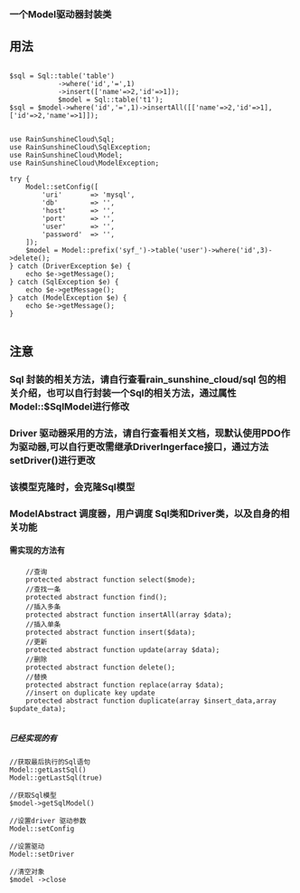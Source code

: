 ### 一个Model驱动器封装类

## 用法


```

$sql = Sql::table('table')
            ->where('id','=',1)
            ->insert(['name'=>2,'id'=>1]);
            $model = Sql::table('t1');
$sql = $model->where('id','=',1)->insertAll([['name'=>2,'id'=>1],['id'=>2,'name'=>1]]);


use RainSunshineCloud\Sql;
use RainSunshineCloud\SqlException;
use RainSunshineCloud\Model;
use RainSunshineCloud\ModelException;

try {
    Model::setConfig([
        'uri'       => 'mysql',
        'db'        => '',
        'host'      => '',
        'port'      => '',
        'user'      => '',
        'password'  => '',
    ]);
    $model = Model::prefix('syf_')->table('user')->where('id',3)->delete();
} catch (DriverException $e) {
    echo $e->getMessage();
} catch (SqlException $e) {
    echo $e->getMessage();
} catch (ModelException $e) {
    echo $e->getMessage();
}


```

## 注意

### Sql 封装的相关方法，请自行查看rain_sunshine_cloud/sql 包的相关介绍，也可以自行封装一个Sql的相关方法，通过属性Model::$SqlModel进行修改

### Driver 驱动器采用的方法，请自行查看相关文档，现默认使用PDO作为驱动器,可以自行更改需继承DriverIngerface接口，通过方法setDriver()进行更改

### 该模型克隆时，会克隆Sql模型

### ModelAbstract 调度器，用户调度 Sql类和Driver类，以及自身的相关功能

#### 需实现的方法有

```
    //查询
    protected abstract function select($mode);
    //查找一条
    protected abstract function find();
    //插入多条
    protected abstract function insertAll(array $data);
    //插入单条
    protected abstract function insert($data);
    //更新
    protected abstract function update(array $data);
    //删除
    protected abstract function delete();
    //替换
    protected abstract function replace(array $data);
    //insert on duplicate key update
    protected abstract function duplicate(array $insert_data,array $update_data);


```
##### 已经实现的有

```
//获取最后执行的Sql语句
Model::getLastSql()
Model::getLastSql(true)

//获取Sql模型
$model->getSqlModel() 

//设置driver 驱动参数
Model::setConfig

//设置驱动
Model::setDriver

//清空对象
$model ->close
```

